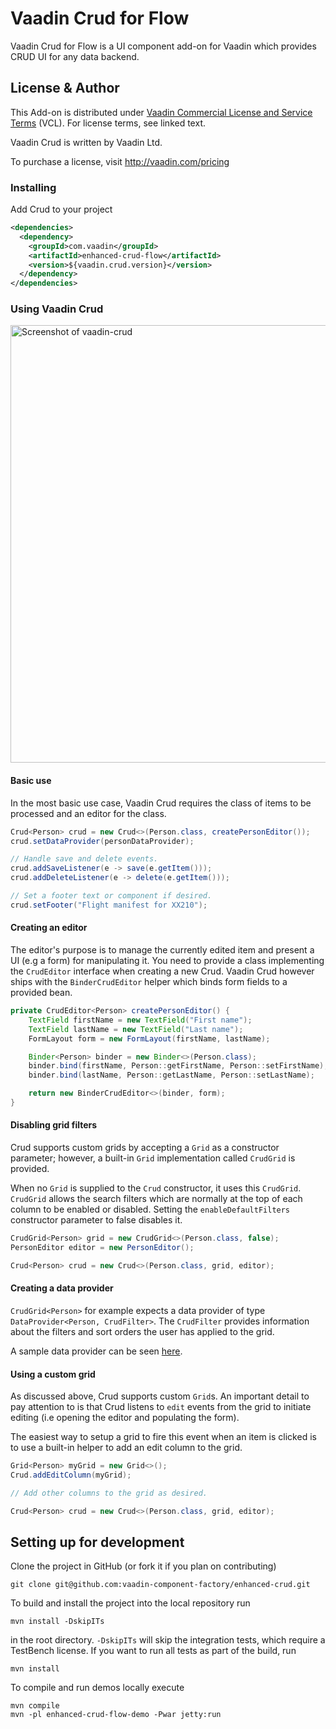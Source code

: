 # Vaadin Crud for Flow

Vaadin Crud for Flow is a UI component add-on for Vaadin which provides CRUD UI for any data backend.

## License & Author

This Add-on is distributed under [Vaadin Commercial License and Service Terms](https://vaadin.com/commercial-license-and-service-terms) (VCL). For license terms, see linked text.

Vaadin Crud is written by Vaadin Ltd.

To purchase a license, visit http://vaadin.com/pricing

### Installing
Add Crud to your project
```xml
<dependencies>
  <dependency>
    <groupId>com.vaadin</groupId>
    <artifactId>enhanced-crud-flow</artifactId>
    <version>${vaadin.crud.version}</version>
  </dependency>
</dependencies>
```

### Using Vaadin Crud

[<img src="https://raw.githubusercontent.com/vaadin/vaadin-crud/master/screenshot.gif" width="700" alt="Screenshot of vaadin-crud">](https://vaadin.com/components/vaadin-crud)

#### Basic use
In the most basic use case, Vaadin Crud requires the class of items to be processed
and an editor for the class.

```java
Crud<Person> crud = new Crud<>(Person.class, createPersonEditor());
crud.setDataProvider(personDataProvider);

// Handle save and delete events.
crud.addSaveListener(e -> save(e.getItem()));
crud.addDeleteListener(e -> delete(e.getItem()));

// Set a footer text or component if desired.
crud.setFooter("Flight manifest for XX210");
```

#### Creating an editor
The editor's purpose is to manage the currently edited item and present a UI (e.g a form) for manipulating it.
You need to provide a class implementing the `CrudEditor` interface when creating a new Crud.
Vaadin Crud however ships with the `BinderCrudEditor` helper which binds form fields to a provided bean.

```java
private CrudEditor<Person> createPersonEditor() {
    TextField firstName = new TextField("First name");
    TextField lastName = new TextField("Last name");
    FormLayout form = new FormLayout(firstName, lastName);

    Binder<Person> binder = new Binder<>(Person.class);
    binder.bind(firstName, Person::getFirstName, Person::setFirstName);
    binder.bind(lastName, Person::getLastName, Person::setLastName);

    return new BinderCrudEditor<>(binder, form);
}
```

#### Disabling grid filters
Crud supports custom grids by accepting a `Grid` as a constructor parameter; 
however, a built-in `Grid` implementation called `CrudGrid` is provided.

When no `Grid` is supplied to the `Crud` constructor, it uses this `CrudGrid`. 
`CrudGrid` allows the search filters which are normally at the top of each column to be enabled or disabled. 
Setting the `enableDefaultFilters` constructor parameter to false disables it.

```java
CrudGrid<Person> grid = new CrudGrid<>(Person.class, false);
PersonEditor editor = new PersonEditor();

Crud<Person> crud = new Crud<>(Person.class, grid, editor);
```

#### Creating a data provider
`CrudGrid<Person>` for example expects a data provider of type `DataProvider<Person, CrudFilter>`.
The `CrudFilter` provides information about the filters and sort orders the user has applied to the grid.

A sample data provider can be seen [here](https://github.com/vaadin/vaadin-crud-flow/blob/master/vaadin-crud-flow-integration-tests/src/main/java/com/vaadin/flow/component/crud/examples/PersonCrudDataProvider.java).

#### Using a custom grid
As discussed above, Crud supports custom `Grid`s.
An important detail to pay attention to is that Crud listens to `edit` events from the grid to initiate editing
(i.e opening the editor and populating the form).

The easiest way to setup a grid to fire this event when an item is clicked is to use a built-in helper to add an
edit column to the grid.

```java
Grid<Person> myGrid = new Grid<>();
Crud.addEditColumn(myGrid);

// Add other columns to the grid as desired.

Crud<Person> crud = new Crud<>(Person.class, grid, editor);
```

## Setting up for development

Clone the project in GitHub (or fork it if you plan on contributing)

```
git clone git@github.com:vaadin-component-factory/enhanced-crud.git
```

To build and install the project into the local repository run 

```mvn install -DskipITs```

in the root directory. `-DskipITs` will skip the integration tests, which require a TestBench license. If you want to run all tests as part of the build, run

```mvn install```

To compile and run demos locally execute

```
mvn compile
mvn -pl enhanced-crud-flow-demo -Pwar jetty:run
```
